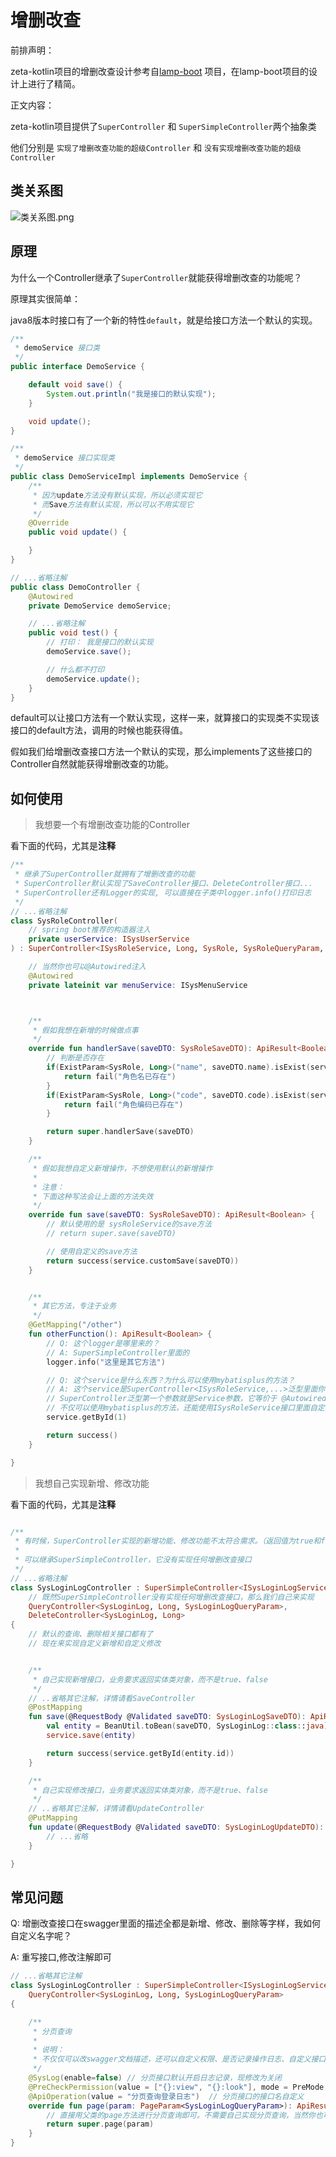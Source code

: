 # 增删改查

前排声明：

zeta-kotlin项目的增删改查设计参考自[lamp-boot](https://github.com/zuihou/lamp-boot) 项目，在lamp-boot项目的设计上进行了精简。

正文内容：

zeta-kotlin项目提供了`SuperController` 和 `SuperSimpleController`两个抽象类

他们分别是 `实现了增删改查功能的超级Controller` 和 `没有实现增删改查功能的超级Controller`



## 类关系图

![类关系图.png](./img/SuperController类关系图.png)



## 原理

为什么一个Controller继承了`SuperController`就能获得增删改查的功能呢？

原理其实很简单：

java8版本时接口有了一个新的特性`default`，就是给接口方法一个默认的实现。

```java
/**
 * demoService 接口类
 */
public interface DemoService {

    default void save() {
        System.out.println("我是接口的默认实现");
    }

    void update();
}

/**
 * demoService 接口实现类
 */
public class DemoServiceImpl implements DemoService {
    /**
     * 因为update方法没有默认实现，所以必须实现它
     * 而Save方法有默认实现，所以可以不用实现它
     */
    @Override
    public void update() {

    }
}

// ...省略注解
public class DemoController {
    @Autowired
    private DemoService demoService;

    // ...省略注解
    public void test() {
        // 打印： 我是接口的默认实现
        demoService.save();

        // 什么都不打印
        demoService.update();
    }
}
```
default可以让接口方法有一个默认实现，这样一来，就算接口的实现类不实现该接口的default方法，调用的时候也能获得值。

假如我们给增删改查接口方法一个默认的实现，那么implements了这些接口的Controller自然就能获得增删改查的功能。



## 如何使用
> 我想要一个有增删改查功能的Controller

看下面的代码，尤其是**注释**

```kotlin
/**
 * 继承了SuperController就拥有了增删改查的功能
 * SuperController默认实现了SaveController接口、DeleteController接口...
 * SuperController还有Logger的实现, 可以直接在子类中logger.info()打印日志
 */
// ...省略注解
class SysRoleController(
    // spring boot推荐的构造器注入
    private userService: ISysUserService
) : SuperController<ISysRoleService, Long, SysRole, SysRoleQueryParam, SysRoleSaveDTO, SysRoleUpdateDTO>() {

    // 当然你也可以@Autowired注入
    @Autowired
    private lateinit var menuService: ISysMenuService



    /**
     * 假如我想在新增的时候做点事
     */
    override fun handlerSave(saveDTO: SysRoleSaveDTO): ApiResult<Boolean> {
        // 判断是否存在
        if(ExistParam<SysRole, Long>("name", saveDTO.name).isExist(service)) {
            return fail("角色名已存在")
        }
        if(ExistParam<SysRole, Long>("code", saveDTO.code).isExist(service)) {
            return fail("角色编码已存在")
        }

        return super.handlerSave(saveDTO)
    }

    /**
     * 假如我想自定义新增操作，不想使用默认的新增操作
     *
     * 注意：
     * 下面这种写法会让上面的方法失效
     */
    override fun save(saveDTO: SysRoleSaveDTO): ApiResult<Boolean> {
        // 默认使用的是 sysRoleService的save方法
        // return super.save(saveDTO)

        // 使用自定义的save方法
        return success(service.customSave(saveDTO))
    }


    /**
     * 其它方法，专注于业务
     */
    @GetMapping("/other")
    fun otherFunction(): ApiResult<Boolean> {
        // Q: 这个logger是哪里来的？
        // A: SuperSimpleController里面的
        logger.info("这里是其它方法")

        // Q: 这个service是什么东西？为什么可以使用mybatisplus的方法？
        // A: 这个service是SuperController<ISysRoleService,...>泛型里面你传入的service
        // SuperController泛型第一个参数就是Service参数，它等价于 @Autowired lateinit var service: ISysRoleService
        // 不仅可以使用mybatisplus的方法，还能使用ISysRoleService接口里面自定义的方法
        service.getById(1)

        return success()
    }

}
```



> 我想自己实现新增、修改功能

看下面的代码，尤其是**注释**

```kotlin

/**
 * 有时候，SuperController实现的新增功能、修改功能不太符合需求。（返回值为true和flase。业务需要返回具体的对象）
 *
 * 可以继承SuperSimpleController，它没有实现任何增删改查接口
 */
// ...省略注解
class SysLoginLogController : SuperSimpleController<ISysLoginLogService, SysLoginLog>(),
    // 既然SuperSimpleController没有实现任何增删改查接口，那么我们自己来实现
    QueryController<SysLoginLog, Long, SysLoginLogQueryParam>,
    DeleteController<SysLoginLog, Long>
{
    // 默认的查询、删除相关接口都有了
    // 现在来实现自定义新增和自定义修改


    /**
     * 自己实现新增接口，业务要求返回实体类对象，而不是true、false
     */
    // ..省略其它注解，详情请看SaveController
    @PostMapping
    fun save(@RequestBody @Validated saveDTO: SysLoginLogSaveDTO): ApiResult<SysLoginLog> {
        val entity = BeanUtil.toBean(saveDTO, SysLoginLog::class::java)
        service.save(entity)

        return success(service.getById(entity.id))
    }

    /**
     * 自己实现修改接口，业务要求返回实体类对象，而不是true、false
     */
    // ..省略其它注解，详情请看UpdateController
    @PutMapping
    fun update(@RequestBody @Validated saveDTO: SysLoginLogUpdateDTO): ApiResult<SysLoginLog> {
        // ...省略
    }

}
```



## 常见问题

Q: 增删改查接口在swagger里面的描述全都是新增、修改、删除等字样，我如何自定义名字呢？

A: 重写接口,修改注解即可

```kotlin
// ...省略其它注解
class SysLoginLogController : SuperSimpleController<ISysLoginLogService, SysLoginLog>(),
    QueryController<SysLoginLog, Long, SysLoginLogQueryParam>
{

    /**
     * 分页查询
     *
     * 说明：
     * 不仅仅可以改swagger文档描述，还可以自定义权限、是否记录操作日志、自定义接口路由等
     */
    @SysLog(enable=false) // 分页接口默认开启日志记录，现修改为关闭
    @PreCheckPermission(value = ["{}:view", "{}:look"], mode = PreMode.OR) // 分页接口的权限自定义
    @ApiOperation(value = "分页查询登录日志")  // 分页接口的接口名自定义
    override fun page(param: PageParam<SysLoginLogQueryParam>): ApiResult<PageResult<SysLoginLog>> {
        // 直接用父类的page方法进行分页查询即可。不需要自己实现分页查询，当然你也可以自己去实现
        return super.page(param)
    }
}
```

